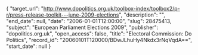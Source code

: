 {
  "target_url": "http://www.dopolitics.org.uk/toolbox-index/toolbox2/p-r/press-release-toolkit---june-2009-elections", 
  "description": "", 
  "end_date": null, 
  "date": "2006-01-01T12:00:00", 
  "slug": 28475413, 
  "subject": "European Parliament Elections 2009", 
  "publisher": "dopolitics.org.uk", 
  "open_access": false, 
  "title": "Electoral Commission: Do Politics", 
  "record_id": "20060101T120000/BDwJLhuHy4Nkdx3rNqVqdA==", 
  "start_date": null
}

